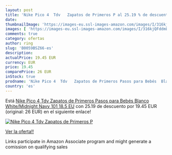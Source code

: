 ```yaml
---
layout: post
title: 'Nike Pico 4  Tdv   Zapatos de Primeros P al 25.19 % de descuento'
date: 
thumbnailImage: 'https://images-eu.ssl-images-amazon.com/images/I/316kjQFddmL._SL200_.jpg'
images: [ 'https://images-eu.ssl-images-amazon.com/images/I/316kjQFddmL._SL200_.jpg' ]
comments: true
category: ofertas
author: ring
slug: 'B0059BSZ66-es'
description:
actualPrice: 19.45 EUR
currency: EUR
price: 19.45
comparePrice: 26 EUR
inStock: true
prodname: 'Nike Pico 4  Tdv   Zapatos de Primeros Pasos para Bebés  Blanco  White/Midnight Navy 101   18.5 EU'
country: 'es'
---
```


Está [Nike Pico 4  Tdv   Zapatos de Primeros Pasos para Bebés  Blanco  White/Midnight Navy 101   18.5 EU](https://www.amazon.es/dp/B0059BSZ66/?tag=tolees-21) con 25.19 de descuento por 19.45 EUR (original: 26 EUR) en el siguiente enlace!

[![Nike Pico 4  Tdv   Zapatos de Primeros P](https://images-eu.ssl-images-amazon.com/images/I/316kjQFddmL._SL200_.jpg)](https://www.amazon.es/dp/B0059BSZ66/?tag=tolees-21)

[Ver la oferta!!](https://www.amazon.es/dp/B0059BSZ66/?tag=tolees-21)

Links participate in Amazon Associate program and might generate a comission on qualifying sales


